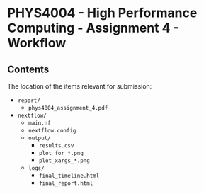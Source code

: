 # PHYS4004 - High Performance Computing - Assignment 4 - Workflow

## Contents
  The location of the items relevant for submission:
  - `report/`
    - `phys4004_assignment_4.pdf`
  - `nextflow/`
    - `main.nf`
    - `nextflow.config`
    - `output/`
      - `results.csv`
      - `plot_for_*.png`
      - `plot_xargs_*.png`
    - `logs/`
      - `final_timeline.html`
      - `final_report.html`
